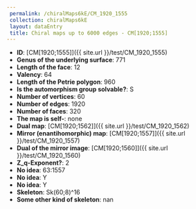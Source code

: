 ```yaml
--- 
 permalink: /chiralMaps6kE/CM_1920_1555 
 collection: chiralMaps6kE
 layout: dataEntry
 title: Chiral maps up to 6000 edges - CM[1920;1555]
---
```


- **ID**: [CM[1920;1555]]({{ site.url }}/test/CM_1920_1555)
- **Genus of the underlying surface**: 771
- **Length of the face**: 12
- **Valency**: 64
- **Length of the Petrie polygon**: 960
- **Is the automorphism group solvable?**: S
- **Number of vertices**: 60
- **Number of edges**: 1920
- **Number of faces**: 320
- **The map is self-**: none
- **Dual map**: [CM[1920;1562]]({{ site.url }}/test/CM_1920_1562)
- **Mirror (enantihomorphic) map**: [CM[1920;1557]]({{ site.url }}/test/CM_1920_1557)
- **Dual of the mirror image**: [CM[1920;1560]]({{ site.url }}/test/CM_1920_1560)
- **Z_q-Exponent?**: 2
- **No idea**:  63:1557
- **No idea**: Y
- **No idea**: Y
- **Skeleton**: Sk(60;8)^16
- **Some other kind of skeleton**: nan
